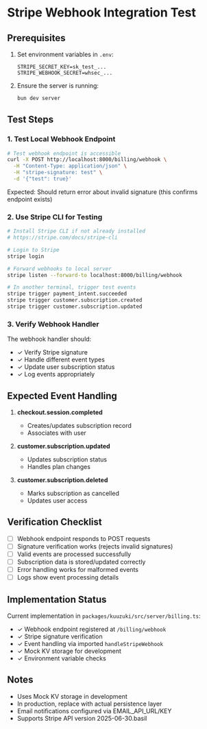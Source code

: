 # Stripe Webhook Integration Test

## Prerequisites

1. Set environment variables in `.env`:
   ```
   STRIPE_SECRET_KEY=sk_test_...
   STRIPE_WEBHOOK_SECRET=whsec_...
   ```

2. Ensure the server is running:
   ```bash
   bun dev server
   ```

## Test Steps

### 1. Test Local Webhook Endpoint

```bash
# Test webhook endpoint is accessible
curl -X POST http://localhost:8000/billing/webhook \
  -H "Content-Type: application/json" \
  -H "stripe-signature: test" \
  -d '{"test": true}'
```

Expected: Should return error about invalid signature (this confirms endpoint exists)

### 2. Use Stripe CLI for Testing

```bash
# Install Stripe CLI if not already installed
# https://stripe.com/docs/stripe-cli

# Login to Stripe
stripe login

# Forward webhooks to local server
stripe listen --forward-to localhost:8000/billing/webhook

# In another terminal, trigger test events
stripe trigger payment_intent.succeeded
stripe trigger customer.subscription.created
stripe trigger customer.subscription.updated
```

### 3. Verify Webhook Handler

The webhook handler should:
- ✓ Verify Stripe signature
- ✓ Handle different event types
- ✓ Update user subscription status
- ✓ Log events appropriately

## Expected Event Handling

1. **checkout.session.completed**
   - Creates/updates subscription record
   - Associates with user

2. **customer.subscription.updated**
   - Updates subscription status
   - Handles plan changes

3. **customer.subscription.deleted**
   - Marks subscription as cancelled
   - Updates user access

## Verification Checklist

- [ ] Webhook endpoint responds to POST requests
- [ ] Signature verification works (rejects invalid signatures)
- [ ] Valid events are processed successfully
- [ ] Subscription data is stored/updated correctly
- [ ] Error handling works for malformed events
- [ ] Logs show event processing details

## Implementation Status

Current implementation in `packages/kuuzuki/src/server/billing.ts`:
- ✓ Webhook endpoint registered at `/billing/webhook`
- ✓ Stripe signature verification
- ✓ Event handling via imported `handleStripeWebhook`
- ✓ Mock KV storage for development
- ✓ Environment variable checks

## Notes

- Uses Mock KV storage in development
- In production, replace with actual persistence layer
- Email notifications configured via EMAIL_API_URL/KEY
- Supports Stripe API version 2025-06-30.basil